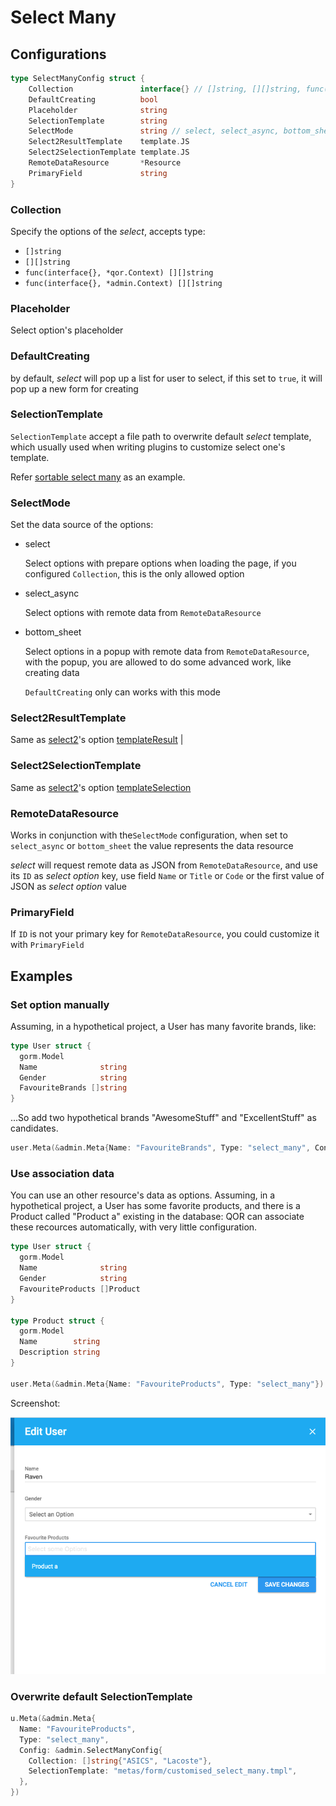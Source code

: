 # Select Many

## Configurations

```go
type SelectManyConfig struct {
	Collection               interface{} // []string, [][]string, func(interface{}, *qor.Context) [][]string, func(interface{}, *admin.Context) [][]string
	DefaultCreating          bool
	Placeholder              string
	SelectionTemplate        string
	SelectMode               string // select, select_async, bottom_sheet
	Select2ResultTemplate    template.JS
	Select2SelectionTemplate template.JS
	RemoteDataResource       *Resource
	PrimaryField             string
}
```

### Collection

Specify the options of the *select*, accepts type:

* `[]string`
* `[][]string`
* `func(interface{}, *qor.Context) [][]string`
* `func(interface{}, *admin.Context) [][]string`

### Placeholder

Select option's placeholder

### DefaultCreating

by default, *select* will pop up a list for user to select, if this set to `true`, it will pop up a new form for creating

### SelectionTemplate

`SelectionTemplate` accept a file path to overwrite default *select* template, which usually used when writing plugins to customize select one's template.

Refer [sortable select many](https://github.com/qor/sorting/blob/master/sortable_collection.go#L111) as an example.

### SelectMode

Set the data source of the options:

* select

  Select options with prepare options when loading the page, if you configured `Collection`, this is the only allowed option

* select_async

  Select options with remote data from `RemoteDataResource`

* bottom_sheet

  Select options in a popup with remote data from `RemoteDataResource`, with the popup, you are allowed to do some advanced work, like creating data

  `DefaultCreating` only can works with this mode

### Select2ResultTemplate

Same as [select2](https://select2.github.io)'s option [templateResult](https://select2.github.io/options.html#can-i-change-how-the-placeholder-looks) |

### Select2SelectionTemplate

Same as [select2](https://select2.github.io)'s option [templateSelection](https://select2.github.io/options.html#templateSelection)

### RemoteDataResource

Works in conjunction with the`SelectMode` configuration, when set to `select_async` or `bottom_sheet` the value represents the data resource

*select* will request remote data as JSON from `RemoteDataResource`, and use its `ID` as *select option* key, use field `Name` or `Title` or `Code` or the first value of JSON as *select option* value

### PrimaryField

If `ID` is not your primary key for `RemoteDataResource`, you could customize it with `PrimaryField`

## Examples

### Set option manually

Assuming, in a hypothetical project, a User has many favorite brands, like:

```go
type User struct {
  gorm.Model
  Name              string
  Gender            string
  FavouriteBrands []string
}
```

...So add two hypothetical brands "AwesomeStuff" and "ExcellentStuff" as candidates.

```go
user.Meta(&admin.Meta{Name: "FavouriteBrands", Type: "select_many", Config: &admin.SelectManyConfig{Collection: []string{"AwesomeStuff", "ExcellentStuff"}}})
```

### Use association data

You can use an other resource's data as options. Assuming, in a hypothetical project, a User has some favorite products, and there is a Product called "Product a" existing in the database: QOR can associate these recources automatically, with very little configuration.

```go
type User struct {
  gorm.Model
  Name              string
  Gender            string
  FavouriteProducts []Product
}

type Product struct {
  gorm.Model
  Name        string
  Description string
}

user.Meta(&admin.Meta{Name: "FavouriteProducts", Type: "select_many"})
```

Screenshot:

![select many: nested form](select_many_with_other_objects.png)


### Overwrite default SelectionTemplate

```go
u.Meta(&admin.Meta{
  Name: "FavouriteProducts",
  Type: "select_many",
  Config: &admin.SelectManyConfig{
    Collection: []string{"ASICS", "Lacoste"},
    SelectionTemplate: "metas/form/customised_select_many.tmpl",
  },
})
```
